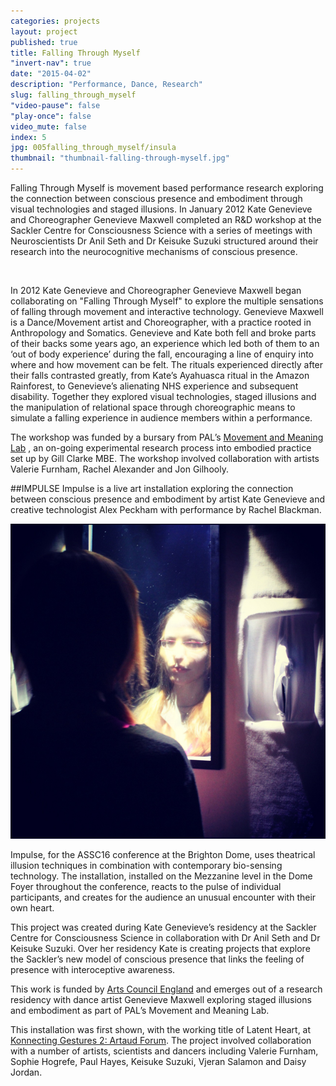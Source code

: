 ```yaml
---
categories: projects
layout: project
published: true
title: Falling Through Myself
"invert-nav": true
date: "2015-04-02"
description: "Performance, Dance, Research"
slug: falling_through_myself
"video-pause": false
"play-once": false
video_mute: false
index: 5
jpg: 005falling_through_myself/insula
thumbnail: "thumbnail-falling-through-myself.jpg"
---
```

Falling Through Myself is movement based performance research exploring the connection between conscious presence and embodiment through visual technologies and staged illusions. In January 2012 Kate Genevieve and Choreographer Genevieve Maxwell completed an R&D workshop at the Sackler Centre for Consciousness Science with a series of meetings with Neuroscientists Dr Anil Seth and Dr Keisuke Suzuki structured around their research into the neurocognitive mechanisms of conscious presence.

<img src="" />

In 2012 Kate Genevieve and Choreographer Genevieve Maxwell began collaborating on "Falling Through Myself" to explore the multiple sensations of falling through movement and interactive technology. Genevieve Maxwell is a Dance/Movement artist and Choreographer, with a practice rooted in Anthropology and Somatics. Genevieve and Kate both fell and broke parts of their backs some years ago, an experience which led both of them to an ‘out of body experience’ during the fall, encouraging a line of enquiry into where and how movement can be felt. The rituals experienced directly after their falls contrasted greatly, from Kate’s Ayahuasca ritual in the Amazon Rainforest, to Genevieve’s alienating NHS experience and subsequent disability. Together they explored visual technologies, staged illusions and the manipulation of relational space through choreographic means to simulate a falling experience in audience members within a performance.


The workshop was funded by a bursary from PAL’s [Movement and Meaning Lab](http://www.pallabs.org/our-work/pal-arts/lab-1/movement-meaning-press-release/) , an on-going experimental research process into embodied practice set up by Gill Clarke MBE. The workshop involved collaboration with artists Valerie Furnham, Rachel Alexander and Jon Gilhooly.

##IMPULSE
Impulse is a live art installation exploring the connection between conscious presence and embodiment by artist Kate Genevieve and creative technologist Alex Peckham with performance by Rachel Blackman.   

![](/assets/images/005falling_through_myself/insula.jpg)
	
Impulse, for the ASSC16 conference at the Brighton Dome, uses theatrical illusion techniques in combination with contemporary bio-sensing technology.  The installation, installed on the Mezzanine level in the Dome Foyer throughout the conference, reacts to the pulse of individual participants, and creates for the audience an unusual encounter with their own heart. 

This project was created during Kate Genevieve’s residency at the Sackler Centre for Consciousness Science in collaboration with Dr Anil Seth and Dr Keisuke Suzuki.  Over her residency Kate is creating projects that explore the Sackler’s new model of conscious presence that links the feeling of presence with interoceptive awareness. 

This work is funded by [Arts Council England](http://www.artscouncil.org.uk/) and emerges out of a research residency with dance artist Genevieve Maxwell exploring staged illusions and embodiment as part of PAL’s Movement and Meaning Lab. 

This installation was first shown, with the working title of Latent Heart, at [Konnecting Gestures 2: Artaud Forum](http://people.brunel.ac.uk/dap/artaudforum.html). The project involved collaboration with a number of artists, scientists and dancers including Valerie Furnham, Sophie Hogrefe, Paul Hayes, Keisuke Suzuki, Vjeran Salamon and Daisy Jordan. 


